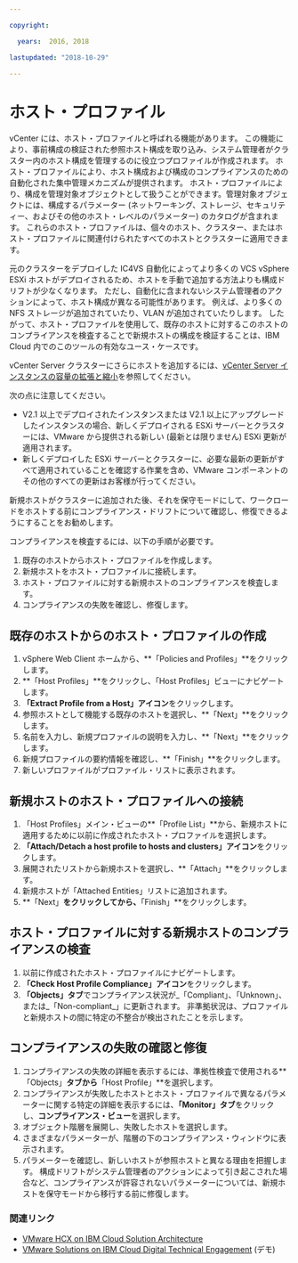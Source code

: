 ```yaml
---

copyright:

  years:  2016, 2018

lastupdated: "2018-10-29"

---
```


#	ホスト・プロファイル

vCenter には、ホスト・プロファイルと呼ばれる機能があります。 この機能により、事前構成の検証された参照ホスト構成を取り込み、システム管理者がクラスター内のホスト構成を管理するのに役立つプロファイルが作成されます。 ホスト・プロファイルにより、ホスト構成および構成のコンプライアンスのための自動化された集中管理メカニズムが提供されます。 ホスト・プロファイルにより、構成を管理対象オブジェクトとして扱うことができます。管理対象オブジェクトには、構成するパラメーター (ネットワーキング、ストレージ、セキュリティー、およびその他のホスト・レベルのパラメーター) のカタログが含まれます。 これらのホスト・プロファイルは、個々のホスト、クラスター、またはホスト・プロファイルに関連付けられたすべてのホストとクラスターに適用できます。

元のクラスターをデプロイした IC4VS 自動化によってより多くの VCS vSphere ESXi ホストがデプロイされるため、ホストを手動で追加する方法よりも構成ドリフトが少なくなります。 ただし、自動化に含まれないシステム管理者のアクションによって、ホスト構成が異なる可能性があります。 例えば、より多くの NFS ストレージが追加されていたり、VLAN が追加されていたりします。 したがって、ホスト・プロファイルを使用して、既存のホストに対するこのホストのコンプライアンスを検査することで新規ホストの構成を検証することは、IBM Cloud 内でのこのツールの有効なユース・ケースです。

vCenter Server クラスターにさらにホストを追加するには、[vCenter Server インスタンスの容量の拡張と縮小](../../vcenter/vc_addingremovingservers.html)を参照してください。

次の点に注意してください。
*	V2.1 以上でデプロイされたインスタンスまたは V2.1 以上にアップグレードしたインスタンスの場合、新しくデプロイされる ESXi サーバーとクラスターには、VMware から提供される新しい (最新とは限りません) ESXi 更新が適用されます。
*	新しくデプロイした ESXi サーバーとクラスターに、必要な最新の更新がすべて適用されていることを確認する作業を含め、VMware コンポーネントのその他のすべての更新はお客様が行ってください。

新規ホストがクラスターに追加された後、それを保守モードにして、ワークロードをホストする前にコンプライアンス・ドリフトについて確認し、修復できるようにすることをお勧めします。

コンプライアンスを検査するには、以下の手順が必要です。
1.	既存のホストからホスト・プロファイルを作成します。
2.	新規ホストをホスト・プロファイルに接続します。
3.	ホスト・プロファイルに対する新規ホストのコンプライアンスを検査します。
4.	コンプライアンスの失敗を確認し、修復します。

##	既存のホストからのホスト・プロファイルの作成

1.	vSphere Web Client ホームから、**「Policies and Profiles」**をクリックします。
2.	**「Host Profiles」**をクリックし、「Host Profiles」ビューにナビゲートします。
3.	**「Extract Profile from a Host」アイコン**をクリックします。
4.	参照ホストとして機能する既存のホストを選択し、**「Next」**をクリックします。
5.	名前を入力し、新規プロファイルの説明を入力し、**「Next」**をクリックします。
6.	新規プロファイルの要約情報を確認し、**「Finish」**をクリックします。
7.	新しいプロファイルがプロファイル・リストに表示されます。

##	新規ホストのホスト・プロファイルへの接続

1.	「Host Profiles」メイン・ビューの**「Profile List」**から、新規ホストに適用するために以前に作成されたホスト・プロファイルを選択します。
2.	**「Attach/Detach a host profile to hosts and clusters」アイコン**をクリックします。
3.	展開されたリストから新規ホストを選択し、**「Attach」**をクリックします。
4.	新規ホストが「Attached Entities」リストに追加されます。
5.	**「Next」**をクリックしてから、**「Finish」**をクリックします。

##	ホスト・プロファイルに対する新規ホストのコンプライアンスの検査

1.	以前に作成されたホスト・プロファイルにナビゲートします。
2.	**「Check Host Profile Compliance」アイコン**をクリックします。
3.	**「Objects」タブ**でコンプライアンス状況が_「Compliant」、「Unknown」、または_「Non-compliant_」に更新されます。 非準拠状況は、プロファイルと新規ホストの間に特定の不整合が検出されたことを示します。

##	コンプライアンスの失敗の確認と修復

1.	コンプライアンスの失敗の詳細を表示するには、準拠性検査で使用される**「Objects」**タブから**「Host Profile」**を選択します。
2.	コンプライアンスが失敗したホストとホスト・プロファイルで異なるパラメーターに関する特定の詳細を表示するには、**「Monitor」タブ**をクリックし、**コンプライアンス・ビュー**を選択します。
3.	オブジェクト階層を展開し、失敗したホストを選択します。
4.	さまざまなパラメーターが、階層の下のコンプライアンス・ウィンドウに表示されます。
5.	パラメーターを確認し、新しいホストが参照ホストと異なる理由を把握します。 構成ドリフトがシステム管理者のアクションによって引き起こされた場合など、コンプライアンスが許容されないパラメーターについては、新規ホストを保守モードから移行する前に修復します。

### 関連リンク

* [VMware HCX on IBM Cloud Solution Architecture](https://www.ibm.com/cloud/garage/files/HCX_Architecture_Design.pdf)
* [VMware Solutions on IBM Cloud Digital Technical Engagement](https://ibm-dte.mybluemix.net/ibm-vmware) (デモ)
